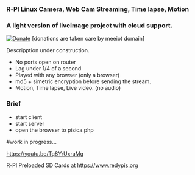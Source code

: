 ### R-PI Linux Camera, Web Cam Streaming, Time lapse, Motion
### A light version of liveimage project with cloud support.


[![Donate](https://img.shields.io/badge/Donate-PayPal-green.svg)](https://www.paypal.com/cgi-bin/webscr?cmd=_s-xclick&hosted_button_id=L9RVWU5NUZ4YG)   [donations are taken care by meeiot domain]


Descripption under construction.

  * No ports open on router
  * Lag under 1/4 of a second
  * Played with any browser (only a browser)
  * md5 + simetric encryption before sending the stream. 
  * Motion, Time lapse, Live video. (no audio) 
    
    
### Brief
   * start client
   * start server
   * open the browser to pisica.php
     
#work in progress...


 
















https://youtu.be/Tq8YrUxraMg

R-PI Preloaded SD Cards at https://www.redypis.org


